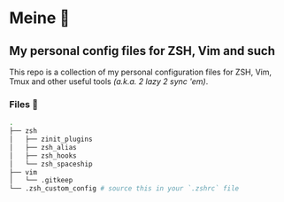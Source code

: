 # Meine :boar:

## My personal config files for ZSH, Vim and such

This repo is a collection of my personal configuration files for ZSH, Vim, Tmux and other useful tools _(a.k.a. 2 lazy 2 sync 'em)_.

### Files :evergreen_tree:

```bash
.
├── zsh
│   ├── zinit_plugins
│   ├── zsh_alias
│   ├── zsh_hooks
│   └── zsh_spaceship
├── vim
│   └── .gitkeep
└── .zsh_custom_config # source this in your `.zshrc` file
```
